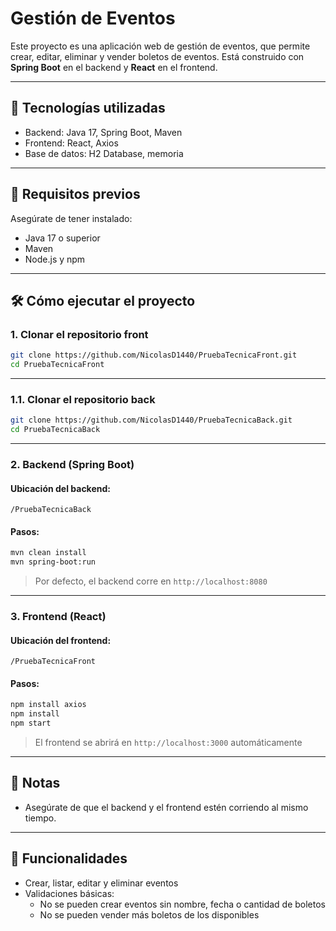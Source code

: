 
# Gestión de Eventos

Este proyecto es una aplicación web de gestión de eventos, que permite crear, editar, eliminar y vender boletos de eventos. Está construido con **Spring Boot** en el backend y **React** en el frontend.

---

## 🧩 Tecnologías utilizadas

- Backend: Java 17, Spring Boot, Maven
- Frontend: React, Axios
- Base de datos: H2 Database, memoria
---

## 🚀 Requisitos previos

Asegúrate de tener instalado:

- Java 17 o superior
- Maven
- Node.js y npm

---

## 🛠️ Cómo ejecutar el proyecto

### 1. Clonar el repositorio front

```bash
git clone https://github.com/NicolasD1440/PruebaTecnicaFront.git
cd PruebaTecnicaFront
```

---
### 1.1. Clonar el repositorio back

```bash
git clone https://github.com/NicolasD1440/PruebaTecnicaBack.git
cd PruebaTecnicaBack
```

---
### 2. Backend (Spring Boot)

#### Ubicación del backend:
`/PruebaTecnicaBack` 

#### Pasos:

```bash
mvn clean install
mvn spring-boot:run
```

> Por defecto, el backend corre en `http://localhost:8080`

---

### 3. Frontend (React)

#### Ubicación del frontend:
`/PruebaTecnicaFront` 

#### Pasos:

```bash
npm install axios
npm install
npm start
```

> El frontend se abrirá en `http://localhost:3000` automáticamente

---

## 📌 Notas

- Asegúrate de que el backend y el frontend estén corriendo al mismo tiempo.



---

## 🧪 Funcionalidades

- Crear, listar, editar y eliminar eventos
- Validaciones básicas:
  - No se pueden crear eventos sin nombre, fecha o cantidad de boletos
  - No se pueden vender más boletos de los disponibles



